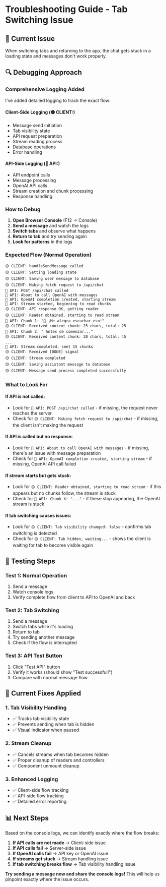 # Troubleshooting Guide - Tab Switching Issue

## 🎯 **Current Issue**
When switching tabs and returning to the app, the chat gets stuck in a loading state and messages don't work properly.

## 🔍 **Debugging Approach**

### **Comprehensive Logging Added**

I've added detailed logging to track the exact flow:

#### **Client-Side Logging (🟡 CLIENT:)**
- Message send initiation
- Tab visibility state
- API request preparation
- Stream reading process
- Database operations
- Error handling

#### **API-Side Logging (🔵 API:)**
- API endpoint calls
- Message processing
- OpenAI API calls
- Stream creation and chunk processing
- Response handling

### **How to Debug**

1. **Open Browser Console** (F12 → Console)
2. **Send a message** and watch the logs
3. **Switch tabs** and observe what happens
4. **Return to tab** and try sending again
5. **Look for patterns** in the logs

### **Expected Flow (Normal Operation)**
```
🟡 CLIENT: handleSendMessage called
🟡 CLIENT: Setting loading state
🟡 CLIENT: Saving user message to database
🟡 CLIENT: Making fetch request to /api/chat
🔵 API: POST /api/chat called
🔵 API: About to call OpenAI with messages
🔵 API: OpenAI completion created, starting stream
🔵 API: Stream started, beginning to read chunks
🟡 CLIENT: API response OK, getting reader
🟡 CLIENT: Reader obtained, starting to read stream
🔵 API: Chunk 1: "💙 ¡Me alegra escuchar eso!"
🟡 CLIENT: Received content chunk: 25 chars, total: 25
🔵 API: Chunk 2: " Antes de comenzar..."
🟡 CLIENT: Received content chunk: 20 chars, total: 45
...
🔵 API: Stream completed, sent 15 chunks
🟡 CLIENT: Received [DONE] signal
🟡 CLIENT: Stream completed
🟡 CLIENT: Saving assistant message to database
🟡 CLIENT: Message send process completed successfully
```

### **What to Look For**

#### **If API is not called:**
- Look for `🔵 API: POST /api/chat called` - if missing, the request never reaches the server
- Check for `🟡 CLIENT: Making fetch request to /api/chat` - if missing, the client isn't making the request

#### **If API is called but no response:**
- Look for `🔵 API: About to call OpenAI with messages` - if missing, there's an issue with message preparation
- Check for `🔵 API: OpenAI completion created, starting stream` - if missing, OpenAI API call failed

#### **If stream starts but gets stuck:**
- Look for `🟡 CLIENT: Reader obtained, starting to read stream` - if this appears but no chunks follow, the stream is stuck
- Check for `🔵 API: Chunk X: "..."` - if these stop appearing, the OpenAI stream is stuck

#### **If tab switching causes issues:**
- Look for `🟡 CLIENT: Tab visibility changed: false` - confirms tab switching is detected
- Check for `🟡 CLIENT: Tab hidden, waiting...` - shows the client is waiting for tab to become visible again

## 🧪 **Testing Steps**

### **Test 1: Normal Operation**
1. Send a message
2. Watch console logs
3. Verify complete flow from client to API to OpenAI and back

### **Test 2: Tab Switching**
1. Send a message
2. Switch tabs while it's loading
3. Return to tab
4. Try sending another message
5. Check if the flow is interrupted

### **Test 3: API Test Button**
1. Click "Test API" button
2. Verify it works (should show "Test successful!")
3. Compare with normal message flow

## 🔧 **Current Fixes Applied**

### **1. Tab Visibility Handling**
- ✅ Tracks tab visibility state
- ✅ Prevents sending when tab is hidden
- ✅ Visual indicator when paused

### **2. Stream Cleanup**
- ✅ Cancels streams when tab becomes hidden
- ✅ Proper cleanup of readers and controllers
- ✅ Component unmount cleanup

### **3. Enhanced Logging**
- ✅ Client-side flow tracking
- ✅ API-side flow tracking
- ✅ Detailed error reporting

## 📊 **Next Steps**

Based on the console logs, we can identify exactly where the flow breaks:

1. **If API calls are not made** → Client-side issue
2. **If API calls fail** → Server-side issue  
3. **If OpenAI calls fail** → API key or OpenAI issue
4. **If streams get stuck** → Stream handling issue
5. **If tab switching breaks flow** → Tab visibility handling issue

**Try sending a message now and share the console logs!** This will help us pinpoint exactly where the issue occurs.
